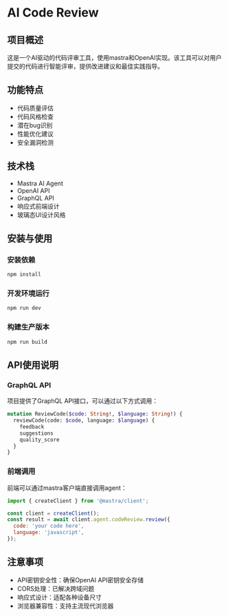 # AI Code Review

## 项目概述

这是一个AI驱动的代码评审工具，使用mastra和OpenAI实现。该工具可以对用户提交的代码进行智能评审，提供改进建议和最佳实践指导。

## 功能特点

- 代码质量评估
- 代码风格检查
- 潜在bug识别
- 性能优化建议
- 安全漏洞检测

## 技术栈

- Mastra AI Agent
- OpenAI API
- GraphQL API
- 响应式前端设计
- 玻璃态UI设计风格

## 安装与使用

### 安装依赖

```bash
npm install
```

### 开发环境运行

```bash
npm run dev
```

### 构建生产版本

```bash
npm run build
```

## API使用说明

### GraphQL API

项目提供了GraphQL API接口，可以通过以下方式调用：

```graphql
mutation ReviewCode($code: String!, $language: String!) {
  reviewCode(code: $code, language: $language) {
    feedback
    suggestions
    quality_score
  }
}
```

### 前端调用

前端可以通过mastra客户端直接调用agent：

```javascript
import { createClient } from '@mastra/client';

const client = createClient();
const result = await client.agent.codeReview.review({
  code: 'your code here',
  language: 'javascript',
});
```

## 注意事项

- API密钥安全性：确保OpenAI API密钥安全存储
- CORS处理：已解决跨域问题
- 响应式设计：适配各种设备尺寸
- 浏览器兼容性：支持主流现代浏览器
